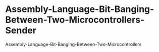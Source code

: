 # Assembly-Language-Bit-Banging-Between-Two-Microcontrollers-Sender
Assembly-Language-Bit-Banging-Between-Two-Microcontrollers
